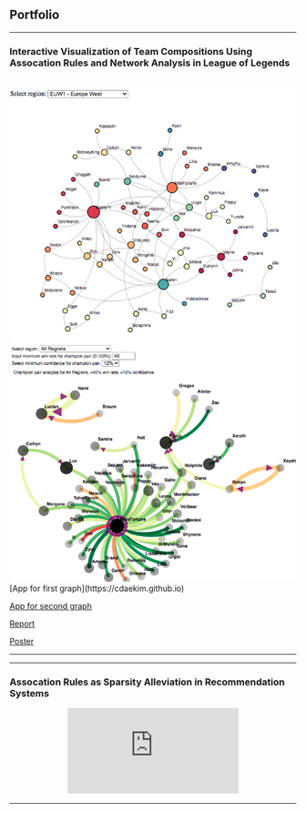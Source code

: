## Portfolio

---

### Interactive Visualization of Team Compositions Using Assocation Rules and Network Analysis in League of Legends
<br>
<img src="images/euw_graph2.png?raw=true"/><br>
<img src="images/conf_graph1.png?raw=true"/><br>
[App for first graph](https://cdaekim.github.io)<br>

[App for second graph](https://jrcairns123.github.io)<br>

[Report](/pdfs/team139report.pdf)<br>

[Poster](/pdfs/team139poster.pdf)<br>

---

---

### Assocation Rules as Sparsity Alleviation in Recommendation Systems
<p align="center" width="100%">
    <embed src="https://cdaekim.github.io/portfolio/pdfs/Kim_Christopher_proposal.pdf" type="application/pdf" />
</p>

---

